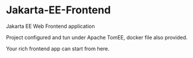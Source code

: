 # Jakarta-EE-Frontend
 Jakarta EE Web Frontend application
 
 Project configured and tun under Apache TomEE, docker file also provided.
 
 Your rich frontend app can start from here.
 
